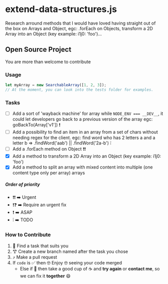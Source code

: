 # extend-data-structures.js
Research arround methods that I would have loved having straight out of the box on Arrays and Object, egc: .forEach on Objects, transform a 2D Array into an Object (key example: i1j0: 'foo')...

## Open Source Project
You are more than welcome to contribute

### Usage
``` js
let myArray = new SearchableArray([1, 2, 3]);
// At the moment, you can look into the tests folder for examples.
``` 

### Tasks
- [ ] Add a sort of 'wayback machine' for array while `NODE_ENV === __DEV__`, it could let developers go back to a previous version of the array egc: goBackTo(Array['v1']) ❗ 
- [ ] Add a possibility to find an item in an array from a set of chars without needing regex for the client. egc: find word who has 2 letters a and a letter b => .findWord('aab') || .findWord('2a-b') ❕ 
- [ ] Add a .forEach method on Object ❗❗
- [x] Add a method to transform a 2D Array into an Object (key example: i1j0: 'foo')
- [x] Add a method to split an array with mixed content into multiple (one content type only per array) arrays 
##### Order of priority
- ❗❗ ➡️ Urgent
- ❗❓ ➡️ Require an urgent fix
-  ❗  ➡️ ASAP
-  ❕  ➡️ TODO

### How to Contribute
1. 🔎 Find a task that suits you
2. 𐂷 Create a new branch named after the task you chose
3. ⤴️ Make a pull request 
4. If ```code``` is ✅ then 🤓 Enjoy 🤓 seeing your code merged 
    - Else if 🛑 then take a good cup of ☕️ and __try again__ or __contact me__, so we can fix it __together__ 😄

